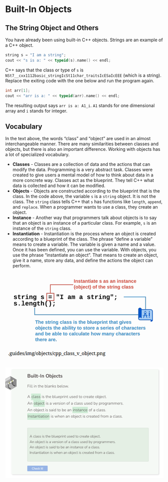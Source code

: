 # Built-In Objects
## The String Object and Others
You have already been using built-in C++ objects. Strings are an example of a C++ object.

```cpp
string s = "I am a string";
cout << "s is a: " << typeid(s).name() << endl;
```

C++ says that the class or type of `s` is `NSt7__cxx1112basic_stringIcSt11char_traitsIcESaIcEEE` (which is a string). Replace the exiting code with the one below and run the program again.

```cpp
int arr[1];
cout << "arr is a: " << typeid(arr).name() << endl;
```

The resulting output says `arr is a: A1_i`. `A1` stands for one dimensional array and `i` stands for integer.

## Vocabulary
In the text above, the words “class” and “object” are used in an almost interchangeable manner. There are many similarities between classes and objects, but there is also an important difference. Working with objects has a lot of specialized vocabulary.

- **Classes** - Classes are a collection of data and the actions that can modify the data. Programming is a very abstract task. Classes were created to give users a mental model of how to think about data in a more concrete way. Classes act as the blueprint. They tell C++ what data is collected and how it can be modified.
- **Objects** - Objects are constructed according to the blueprint that is the class. In the code above, the variable `s` is a `string` object. It is not the class. The `string` class tells C++ that `s` has functions like `length`, `append`, and `replace`. When a programmer wants to use a class, they create an object. 
- **Instance** - Another way that programmers talk about objects is to say that an object is an instance of a particular class. For example, `s` is an instance of the `string` class.
- **Instantiation** - Instantiation is the process where an object is created according to a blueprint of the class. The phrase “define a variable” means to create a variable. The variable is given a name and a value. Once it has been defined, you can use the variable. With objects, you use the phrase “instantiate an object”. That means to create an object, give it a name, store any data, and define the actions the object can perform.

![String Class](_assets/stringClass.png)


![Question 1](_assets/Q1.png)